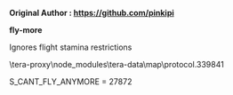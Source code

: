 **Original Author : https://github.com/pinkipi**

**fly-more**

Ignores flight stamina restrictions

\tera-proxy\node_modules\tera-data\map\protocol.339841

S_CANT_FLY_ANYMORE = 27872
